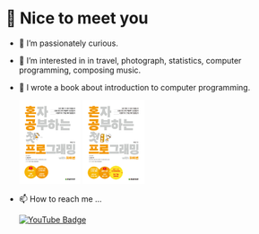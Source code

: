 # 👋 Nice to meet you

- 🌱 I’m passionately curious.
- 🥰 I’m interested in in travel, photograph, statistics, computer programming, composing music.
- 📖 I wrote a book about introduction to computer programming.

  [<img src="https://raw.githubusercontent.com/himoon/my-first-coding/main/images/book_cover.jpg" height="150">](https://github.com/himoon/my-first-coding/wiki)
  [<img src="https://raw.githubusercontent.com/himoon/my-first-coding-se/main/images/se_book_cover.jpg" height="150">](https://github.com/himoon/my-first-coding-se/wiki)

- 📫 How to reach me ...

  [![YouTube Badge](https://img.shields.io/badge/-YouTuBe-red?style=for-the-badge&logo=youtube&link=https://www.youtube.com/channel/UCK3srTIIG3LtqQRDFH1Gh4A)](https://www.youtube.com/channel/UCK3srTIIG3LtqQRDFH1Gh4A)

<!---
himoon/himoon is a ✨ special ✨ repository because its `README.md` (this file) appears on your GitHub profile.
You can click the Preview link to take a look at your changes.
--->
